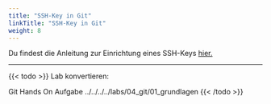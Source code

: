 ```yaml
---
title: "SSH-Key in Git"
linkTitle: "SSH-Key in Git"
weight: 8
---
```


Du findest die Anleitung zur Einrichtung eines SSH-Keys [hier.](../../../01_tools/02_source-repositories//01_personal-bitbucket/)

---

{{< todo >}}
Lab konvertieren:

Git Hands On Aufgabe
../../../../labs/04_git/01_grundlagen
{{< /todo >}}

